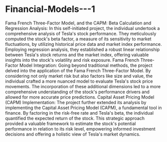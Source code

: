 # Financial-Models---1
Fama French Three-Factor Model, and the CAPM:
Beta Calculation and Regression Analysis: In this self-initiated project, the individual undertook a comprehensive analysis of Tesla's stock performance. They meticulously computed the stock's beta factor, a measure of its sensitivity to market fluctuations, by utilizing historical price data and market index performance. Employing regression analysis, they established a robust linear relationship between Tesla's stock returns and the market index, offering valuable insights into the stock's volatility and risk exposure.
Fama French Three-Factor Model Integration: Going beyond traditional methods, the project delved into the application of the Fama French Three-Factor Model. By considering not only market risk but also factors like size and value, the individual crafted a more nuanced model to evaluate Tesla's stock price movements. The incorporation of these additional dimensions led to a more comprehensive understanding of the stock's performance drivers and allowed for more accurate price predictions.
Capital Asset Pricing Model (CAPM) Implementation: The project further extended its analysis by implementing the Capital Asset Pricing Model (CAPM), a fundamental tool in finance. By factoring in the risk-free rate and Tesla's beta, the individual quantified the expected return of the stock. This strategic approach provided a valuable framework to estimate the stock's potential performance in relation to its risk level, empowering informed investment decisions and offering a holistic view of Tesla's market dynamics.

